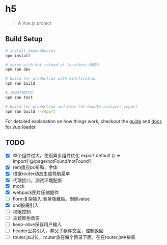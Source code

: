 # h5

> A Vue.js project

## Build Setup

``` bash
# install dependencies
npm install

# serve with hot reload at localhost:8080
npm run dev

# build for production with minification
npm run build

# 测试环境打包 
npm run test

# build for production and view the bundle analyzer report
npm run build --report
```
  
For detailed explanation on how things work, checkout the [guide](http://vuejs-templates.github.io/webpack/) and [docs for vue-loader](http://vuejs.github.io/vue-loader).

## TODO
- [x] 单个组件过大，使用异步组件优化 export default () => import('@/page/notFound/notFound')
- [x] rem适应pc布局，字体
- [x] 根据router动态生成导航菜单
- [x] 代理接口，测试环境配置
- [x] mock
- [x] webpack图片压缩插件
- [ ] Form复杂输入,表单隐藏后，删除value
- [x] cnd按需引入
- [ ] 权限控制
- [ ] 主题颜色改变
- [ ] keep-alive保存用户输入
- [ ] header公共引入，非父子组件交互，控制返回
- [ ] router.js过长，router放在每个目录下面，在在router.js中拼装
